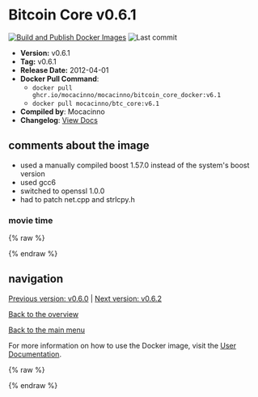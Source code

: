 # Bitcoin Core v0.6.1

[![Build and Publish Docker Images](https://github.com/mocacinno/bitcoin_core_docker/actions/workflows/build-and-publish.yml/badge.svg?branch=v6.1)](https://github.com/mocacinno/bitcoin_core_docker/actions/workflows/build-and-publish.yml)
![Last commit](https://badgen.net/github/last-commit/mocacinno/bitcoin_core_docker/v6.1)

- **Version:** v0.6.1
- **Tag:** v0.6.1
- **Release Date:** 2012-04-01
- **Docker Pull Command**:
  - `docker pull ghcr.io/mocacinno/mocacinno/bitcoin_core_docker:v6.1`
  - `docker pull mocacinno/btc_core:v6.1`
- **Compiled by**: Mocacinno
- **Changelog**: [View Docs](https://github.com/bitcoin/bitcoin/tree/v0.6.1/doc)

## comments about the image

- used a manually compiled boost 1.57.0 instead of the system's boost version
- used gcc6
- switched to openssl 1.0.0
- had to patch net.cpp and strlcpy.h

### movie time

{% raw %}
<link rel="stylesheet" href="https://mocacinno.com/asciinema-player.css">
   <div id="fullnode"></div>
   <script src="https://mocacinno.com/asciinema-player.min.js"></script>
   <script>
      AsciinemaPlayer.create('./casts/v0.6.1.cast', document.getElementById('fullnode'));
   </script>
{% endraw %}

## navigation

[Previous version: v0.6.0](./v6.0.md) | [Next version: v0.6.2](./v6.2.md)

[Back to the overview](./Readme.md)

[Back to the main menu](../Readme.md)

For more information on how to use the Docker image, visit the [User Documentation](../userdocs/Readme.md).

<!-- Google tag (gtag.js) -->
{% raw %}
<script async src="https://www.googletagmanager.com/gtag/js?id=G-BPC6NC6FF9"></script>
<script>
  window.dataLayer = window.dataLayer || [];
  function gtag(){dataLayer.push(arguments);}
  gtag('js', new Date());
  gtag('config', 'G-BPC6NC6FF9');
</script>
{% endraw %}

